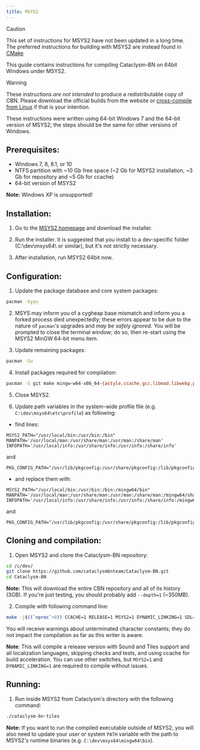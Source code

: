 ```yaml
---
title: MSYS2
---
```


> [!CAUTION]
>
> This set of instructions for MSYS2 have not been updated in a long time. The preferred instructions for building with MSYS2 are instead found in [CMake](./cmake#windows-environment-msys2)

This guide contains instructions for compiling Cataclysm-BN on 64bit Windows under MSYS2.

> [!WARNING]
>
> These instructions _are not intended_ to produce a redistributable copy of CBN. Please download the
> official builds from the website or
> [cross-compile from Linux](./makefile#cross-compile-to-windows-from-linux) if that is your
> intention.

These instructions were written using 64-bit Windows 7 and the 64-bit version of MSYS2; the steps
should be the same for other versions of Windows.

## Prerequisites:

- Windows 7, 8, 8.1, or 10
- NTFS partition with ~10 Gb free space (~2 Gb for MSYS2 installation, ~3 Gb for repository and ~5
  Gb for ccache)
- 64-bit version of MSYS2

**Note:** Windows XP is unsupported!

## Installation:

1. Go to the [MSYS2 homepage](http://www.msys2.org/) and download the installer.

2. Run the installer. It is suggested that you install to a dev-specific folder (C:\dev\msys64\ or
   similar), but it's not strictly necessary.

3. After installation, run MSYS2 64bit now.

## Configuration:

1. Update the package database and core system packages:

```bash
pacman -Syyu
```

2. MSYS may inform you of a cygheap base mismatch and inform you a forked process died unexpectedly;
   these errors appear to be due to the nature of `pacman`'s upgrades and _may be safely ignored._
   You will be prompted to close the terminal window; do so, then re-start using the MSYS2 MinGW
   64-bit menu item.

3. Update remaining packages:

```bash
pacman -Su
```

4. Install packages required for compilation:

```bash
pacman -S git make mingw-w64-x86_64-{astyle,ccache,gcc,libmad,libwebp,pkg-config,SDL2} mingw-w64-x86_64-SDL2_{image,mixer,ttf}
```

5. Close MSYS2.

6. Update path variables in the system-wide profile file (e.g. `C:\dev\msys64\etc\profile`) as
   following:

- find lines:

```
MSYS2_PATH="/usr/local/bin:/usr/bin:/bin"
MANPATH='/usr/local/man:/usr/share/man:/usr/man:/share/man'
INFOPATH='/usr/local/info:/usr/share/info:/usr/info:/share/info'
```

and

```
PKG_CONFIG_PATH="/usr/lib/pkgconfig:/usr/share/pkgconfig:/lib/pkgconfig"
```

- and replace them with:

```
MSYS2_PATH="/usr/local/bin:/usr/bin:/bin:/mingw64/bin"
MANPATH='/usr/local/man:/usr/share/man:/usr/man:/share/man:/mingw64/share/man'
INFOPATH='/usr/local/info:/usr/share/info:/usr/info:/share/info:/mingw64/share/man'
```

and

```
PKG_CONFIG_PATH="/usr/lib/pkgconfig:/usr/share/pkgconfig:/lib/pkgconfig:/mingw64/lib/pkgconfig:/mingw64/share/pkgconfig"
```

## Cloning and compilation:

1. Open MSYS2 and clone the Cataclysm-BN repository:

```bash
cd /c/dev/
git clone https://github.com/cataclysmbnteam/Cataclysm-BN.git
cd Cataclysm-BN
```

**Note:** This will download the entire CBN repository and all of its history (3GB). If you're just
testing, you should probably add `--depth=1` (~350MB).

2. Compile with following command line:

```bash
make -j$((`nproc`+0)) CCACHE=1 RELEASE=1 MSYS2=1 DYNAMIC_LINKING=1 SDL=1 TILES=1 SOUND=1 LANGUAGES=all LINTJSON=0 ASTYLE=0 RUNTESTS=0
```

You will receive warnings about unterminated character constants; they do not impact the compilation
as far as this writer is aware.

**Note**: This will compile a release version with Sound and Tiles support and all localization
languages, skipping checks and tests, and using ccache for build acceleration. You can use other
switches, but `MSYS2=1` and `DYNAMIC_LINKING=1` are required to compile without issues.

## Running:

1. Run inside MSYS2 from Cataclysm's directory with the following command:

```bash
./cataclysm-bn-tiles
```

**Note:** If you want to run the compiled executable outside of MSYS2, you will also need to update
your user or system `PATH` variable with the path to MSYS2's runtime binaries (e.g.
`C:\dev\msys64\mingw64\bin`).
